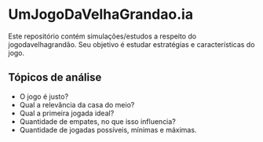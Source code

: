 # UmJogoDaVelhaGrandao.ia

Este repositório contém simulações/estudos a respeito do jogodavelhagrandão.
Seu objetivo é estudar estratégias e características do jogo.

## Tópicos de análise
- O jogo é justo?
- Qual a relevância da casa do meio?
- Qual a primeira jogada ideal?
- Quantidade de empates, no que isso influencia?
- Quantidade de jogadas possíveis, mínimas e máximas.